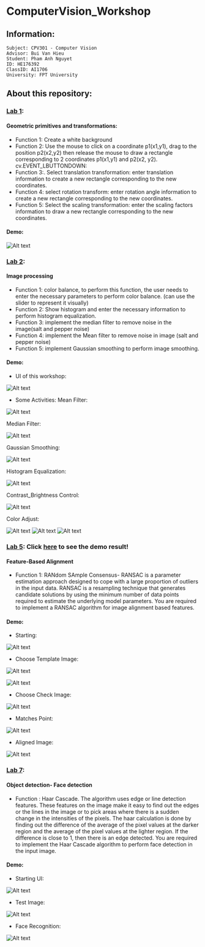 # ComputerVision_Workshop

## Information: 
```
Subject: CPV301 - Computer Vision
Advisor: Bui Van Hieu
Student: Pham Anh Nguyet
ID: HE176392
ClassID: AI1706
University: FPT University
```
## About this repository:

### [Lab 1](https://github.com/phamnguyet2003/ComputerVision_Workshop/tree/main/Lab1):
#### Geometric primitives and transformations:
- Function 1:  Create a white background 
- Function 2: Use the mouse to click on a coordinate p1(x1,y1), drag to the position p2(x2,y2) then release the mouse to draw a rectangle corresponding to 2 coordinates p1(x1,y1) and p2(x2, y2). cv.EVENT_LBUTTONDOWN:
- Function 3:. Select translation transformation: enter translation information to create a new rectangle corresponding to the new coordinates.
- Function 4: select rotation transform: enter rotation angle information to create a new rectangle corresponding to the new coordinates.
- Function 5: Select the scaling transformation: enter the scaling factors information to draw a new rectangle corresponding to the new coordinates.
#### Demo:

![Alt text](images_demo//lab1//lab1.png)

### [Lab 2](https://github.com/phamnguyet2003/ComputerVision_Workshop/tree/main/Lab2):
#### Image processing
- Function 1: color balance, to perform this function, the user needs to enter the necessary parameters to perform color balance. (can use the slider to represent it visually)
- Function 2: Show histogram and enter the necessary information to perform histogram equalization.
- Function 3: implement the median filter to remove noise in the image(salt and pepper noise)
- Function 4: implement the Mean filter to remove noise in image (salt and pepper noise)
- Function 5: implement Gaussian smoothing to perform image smoothing.
#### Demo:
- UI of this workshop:

![Alt text](images_demo//lab2//start.png)

- Some Activities:
Mean Filter:

![Alt text](images_demo//lab2//mean.png)

Median Filter:

![Alt text](images_demo//lab2//median.png)

Gaussian Smoothing:

![Alt text](images_demo//lab2//Gaussian.png)

Histogram Equalization:

![Alt text](images_demo//lab2//Histogram_equalization.png)

Contrast_Brightness Control:

![Alt text](images_demo//lab2//contrast_brightness.png)

Color Adjust:

![Alt text](images_demo//lab2//blue.png)
![Alt text](images_demo//lab2//green.png)
![Alt text](images_demo//lab2//red.png)

### [Lab 5](https://github.com/phamnguyet2003/ComputerVision_Workshop/tree/main/Lab5): Click [here](https://github.com/phamnguyet2003/ComputerVision_Workshop/blob/main/Lab5/Demo%20Product.pdf) to see the demo result!

#### Feature-Based Alignment
- Function 1: RANdom SAmple Consensus- RANSAC is a parameter estimation approach designed to cope with a large proportion of outliers in the input data. RANSAC is a resampling technique that generates candidate solutions by using the minimum number of data points required to estimate the underlying model parameters. You are required to implement a RANSAC algorithm for image alignment based features.

#### Demo:
- Starting:

![Alt text](images_demo//lab5//starting.png)

- Choose Template Image:

![Alt text](images_demo//lab5//choose_template_img.png)

![Alt text](Lab5//template.jpg)

- Choose Check Image:

![Alt text](Lab5//check.jpg)

- Matches Point:

![Alt text](images_demo//lab5//matches.png)

- Aligned Image:

![Alt text](images_demo//lab5//align.png)

### [Lab 7](https://github.com/phamnguyet2003/ComputerVision_Workshop/tree/main/Lab%207):
#### Object detection- Face detection
- Function : Haar Cascade. The algorithm uses edge or line detection features. These features on the image make it easy to find out the edges or the lines in the image or to pick areas where there is a sudden change in the intensities of the pixels. The haar calculation is done by finding out the difference of the average of the pixel values at the darker region and the average of the pixel values at the lighter region. If the difference is close to 1, then there is an edge detected. You are required to implement the Haar Cascade algorithm to perform face detection in the input image.

#### Demo:
- Starting UI:

![Alt text](images_demo//lab7//starting.png)

- Test Image:

![Alt text](Lab7//3people.jpg)

- Face Recognition:

![Alt text](images_demo//lab7//running.png)